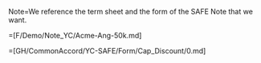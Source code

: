 Note=We reference the term sheet and the form of the SAFE Note that we want.

=[F/Demo/Note_YC/Acme-Ang-50k.md]

=[GH/CommonAccord/YC-SAFE/Form/Cap_Discount/0.md]